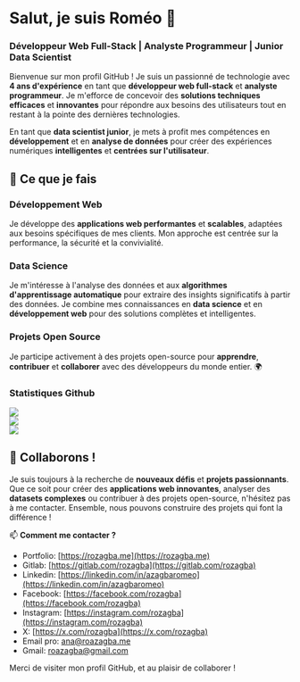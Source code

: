 # Salut, je suis Roméo 👋

### Développeur Web Full-Stack | Analyste Programmeur | Junior Data Scientist

Bienvenue sur mon profil GitHub ! Je suis un passionné de technologie avec **4 ans d'expérience** en tant que **développeur web full-stack** et **analyste programmeur**. Je m'efforce de concevoir des **solutions techniques efficaces** et **innovantes** pour répondre aux besoins des utilisateurs tout en restant à la pointe des dernières technologies.

En tant que **data scientist junior**, je mets à profit mes compétences en **développement** et en **analyse de données** pour créer des expériences numériques **intelligentes** et **centrées sur l'utilisateur**.

## 🌟 Ce que je fais

### Développement Web
Je développe des **applications web performantes** et **scalables**, adaptées aux besoins spécifiques de mes clients. Mon approche est centrée sur la performance, la sécurité et la convivialité.

### Data Science
Je m'intéresse à l'analyse des données et aux **algorithmes d'apprentissage automatique** pour extraire des insights significatifs à partir des données. Je combine mes connaissances en **data science** et en **développement web** pour des solutions complètes et intelligentes.

### Projets Open Source
Je participe activement à des projets open-source pour **apprendre**, **contribuer** et **collaborer** avec des développeurs du monde entier. 🌍

### Statistiques Github
![](https://github-readme-stats.vercel.app/api?username=roazagba&theme=dark&hide_border=false&include_all_commits=true&count_private=false)<br/>
![](https://github-readme-streak-stats.herokuapp.com/?user=roazagba&theme=dark&hide_border=false)<br/>
![](https://github-readme-stats.vercel.app/api/top-langs/?username=roazagba&theme=dark&hide_border=false&include_all_commits=true&count_private=false&layout=compact)

## 💬 Collaborons !

Je suis toujours à la recherche de **nouveaux défis** et **projets passionnants**. Que ce soit pour créer des **applications web innovantes**, analyser des **datasets complexes** ou contribuer à des projets open-source, n'hésitez pas à me contacter. Ensemble, nous pouvons construire des projets qui font la différence !

📫 **Comment me contacter ?**
- Portfolio: [https://rozagba.me](https://rozagba.me)
- Gitlab: [https://gitlab.com/rozagba](https://gitlab.com/rozagba)
- Linkedin: [https://linkedin.com/in/azagbaromeo](https://linkedin.com/in/azagbaromeo)
- Facebook: [https://facebook.com/rozagba](https://facebook.com/rozagba)
- Instagram: [https://instagram.com/rozagba](https://instagram.com/rozagba)
- X: [https://x.com/rozagba](https://x.com/rozagba)
- Email pro: [ana@roazagba.me](mailto:ana@roazagba.me)
- Gmail: [roazagba@gmail.com](mailto:roazagba@gmail.com)

Merci de visiter mon profil GitHub, et au plaisir de collaborer !
